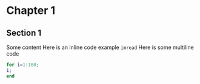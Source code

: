 # Chapter 1

## Section 1

Some content
Here is an inline code example `imread`
Here is some multiline  code
```MATLAB
for i=1:100;
i;
end
```

